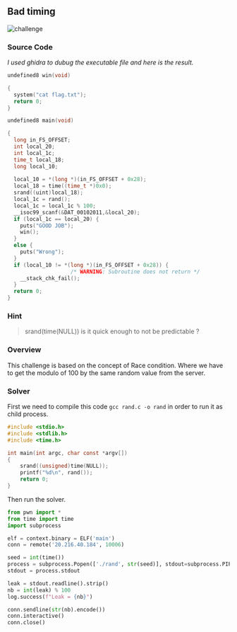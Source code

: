 ## Bad timing
![challenge](../images/Bad_timing)

### Source Code
<em>I used ghidra to dubug the executable file and here is the result.</em>
```c
undefined8 win(void)

{
  system("cat flag.txt");
  return 0;
}
```
```c
undefined8 main(void)

{
  long in_FS_OFFSET;
  int local_20;
  int local_1c;
  time_t local_18;
  long local_10;
  
  local_10 = *(long *)(in_FS_OFFSET + 0x28);
  local_18 = time((time_t *)0x0);
  srand((uint)local_18);
  local_1c = rand();
  local_1c = local_1c % 100;
  __isoc99_scanf(&DAT_00102011,&local_20);
  if (local_1c == local_20) {
    puts("GOOD JOB");
    win();
  }
  else {
    puts("Wrong");
  }
  if (local_10 != *(long *)(in_FS_OFFSET + 0x28)) {
                    /* WARNING: Subroutine does not return */
    __stack_chk_fail();
  }
  return 0;
}
```
### Hint 
> srand(time(NULL)) is it quick enough to not be predictable ?

### Overview
This challenge is based on the concept of Race condition. Where we have to get the modulo of 100 by the same random value from the server.

### Solver
First we need to compile this code ```gcc rand.c -o rand``` in order to run it as child process.
```c
#include <stdio.h>
#include <stdlib.h>
#include <time.h>

int main(int argc, char const *argv[])
{
    srand((unsigned)time(NULL));
    printf("%d\n", rand());
    return 0;
}
```
Then run the solver.
```py
from pwn import *
from time import time
import subprocess

elf = context.binary = ELF('main')
conn = remote('20.216.40.184', 10006)

seed = int(time())
process = subprocess.Popen(['./rand', str(seed)], stdout=subprocess.PIPE)
stdout = process.stdout

leak = stdout.readline().strip()
nb = int(leak) % 100
log.success(f"Leak = {nb}")

conn.sendline(str(nb).encode())
conn.interactive()
conn.close()
```
